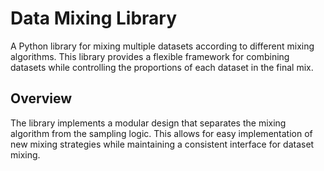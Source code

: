 # Data Mixing Library

A Python library for mixing multiple datasets according to different mixing algorithms. This library provides a flexible framework for combining datasets while controlling the proportions of each dataset in the final mix.

## Overview

The library implements a modular design that separates the mixing algorithm from the sampling logic. This allows for easy implementation of new mixing strategies while maintaining a consistent interface for dataset mixing.
